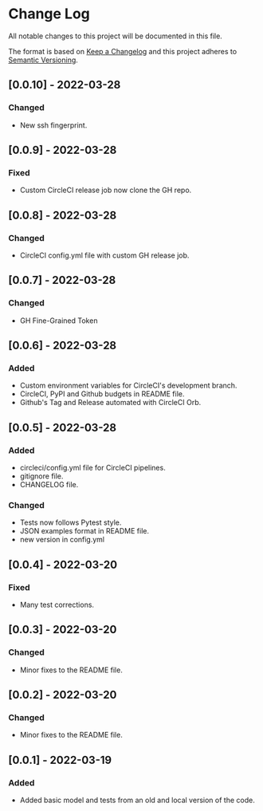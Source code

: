 # Change Log

All notable changes to this project will be documented in this file.

The format is based on [Keep a Changelog](http://keepachangelog.com/)
and this project adheres to [Semantic Versioning](http://semver.org/).

## [0.0.10] - 2022-03-28

### Changed

- New ssh fingerprint.

## [0.0.9] - 2022-03-28

### Fixed

- Custom CircleCI release job now clone the GH repo.

## [0.0.8] - 2022-03-28

### Changed

- CircleCI config.yml file with custom GH release job.

## [0.0.7] - 2022-03-28

### Changed

- GH Fine-Grained Token

## [0.0.6] - 2022-03-28

### Added

- Custom environment variables for CircleCI's development branch.
- CircleCI, PyPI and Github budgets in README file.
- Github's Tag and Release automated with CircleCI Orb.

## [0.0.5] - 2022-03-28

### Added

- circleci/config.yml file for CircleCI pipelines.
- gitignore file.
- CHANGELOG file.

### Changed

- Tests now follows Pytest style.
- JSON examples format in README file.
- new version in config.yml

## [0.0.4] - 2022-03-20

### Fixed

- Many test corrections.

## [0.0.3] - 2022-03-20

### Changed

- Minor fixes to the README file.

## [0.0.2] - 2022-03-20

### Changed

- Minor fixes to the README file.

## [0.0.1] - 2022-03-19

### Added

- Added basic model and tests from an old and local version of the code.